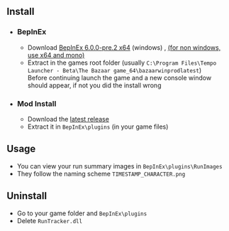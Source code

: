 ## Install
- ### BepInEx
   - Download [BepInEx 6.0.0-pre.2 x64](https://github.com/BepInEx/BepInEx/releases/download/v6.0.0-pre.2/BepInEx-Unity.Mono-win-x64-6.0.0-pre.2.zip) (windows)  , [(for non windows, use x64 and mono)](https://github.com/BepInEx/BepInEx
)  
   - Extract in the games root folder (usually `C:\Program Files\Tempo Launcher - Beta\The Bazaar game_64\bazaarwinprodlatest`)  
   Before continuing launch the game and a new console window should appear, if not you did the install wrong
- ### Mod Install
  - Download the [latest release](https://github.com/Nageld/RunTracker/releases)  
  - Extract it in `BepInEx\plugins` (in your game files)

## Usage
- You can view your run summary images in `BepInEx\plugins\RunImages`
- They follow the naming scheme `TIMESTAMP_CHARACTER.png`

## Uninstall
- Go to your game folder and `BepInEx\plugins`
- Delete `RunTracker.dll`
